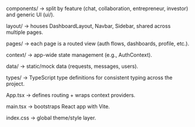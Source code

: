 components/ → split by feature (chat, collaboration, entrepreneur, investor) and generic UI (ui/).

layout/ → houses DashboardLayout, Navbar, Sidebar, shared across multiple pages.

pages/ → each page is a routed view (auth flows, dashboards, profile, etc.).

context/ → app-wide state management (e.g., AuthContext).

data/ → static/mock data (requests, messages, users).

types/ → TypeScript type definitions for consistent typing across the project.

App.tsx → defines routing + wraps context providers.

main.tsx → bootstraps React app with Vite.

index.css → global theme/style layer.